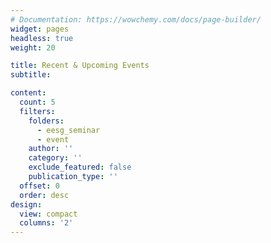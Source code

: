 ```yaml
---
# Documentation: https://wowchemy.com/docs/page-builder/
widget: pages
headless: true
weight: 20

title: Recent & Upcoming Events
subtitle:

content:
  count: 5
  filters:
    folders:
      - eesg_seminar
      - event
    author: ''
    category: ''
    exclude_featured: false
    publication_type: ''
  offset: 0
  order: desc
design:
  view: compact
  columns: '2'
---
```

